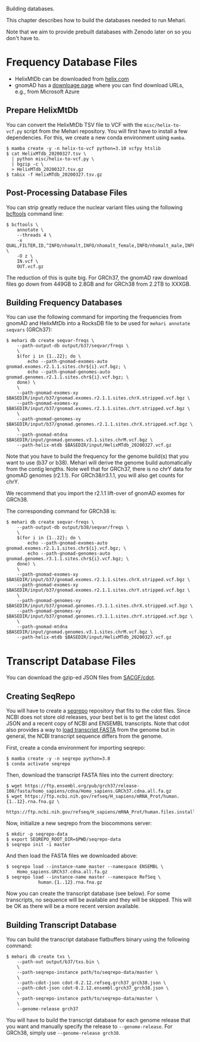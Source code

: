 Building databases.

This chapter describes how to build the databases needed to run Mehari.

Note that we aim to provide prebuilt databases with Zenodo later on so you don't have to.

# Frequency Database Files

- HelixMtDb can be downloaded from [helix.com](https://www.helix.com/pages/mitochondrial-variant-database)
- gnomAD has a [downloage page](https://gnomad.broadinstitute.org/downloads) where you can find download URLs, e.g., from Microsoft Azure

## Prepare HelixMtDb

You can convert the HelixMtDb TSV file to VCF with the `misc/helix-to-vcf.py` script from the Mehari repository.
You will first have to install a few dependencies.
For this, we create a new conda environment using `mamba`.

```text
$ mamba create -y -n helix-to-vcf python=3.10 vcfpy htslib
$ cat HelixMTdb_20200327.tsv \
  | python misc/helix-to-vcf.py \
  | bgzip -c \
  > HelixMTdb_20200327.tsv.gz
$ tabix -f HelixMTdb_20200327.tsv.gz
```

## Post-Processing Database Files

You can strip greatly reduce the nuclear variant files using the following [bcftools](https://samtools.github.io/bcftools/bcftools.html) command line:

```text
$ bcftools \
    annotate \
    --threads 4 \
    -x QUAL,FILTER,ID,^INFO/nhomalt,INFO/nhomalt_female,INFO/nhomalt_male,INFO/nhomalt_XX,INFO/nhomalt_XY,INFO/nonpar,INFO/AN,INFO/AC,INFO/AC_het,INFO/AC_hom,INFO/AC_female,INFO/AC_male,INFO/AC_XX,INFO/AC_XY \
    -O z \
    IN.vcf \
    OUT.vcf.gz
```

The reduction of this is quite big.
For GRCh37, the gnomAD raw download files go down from 449GB to 2.8GB and for GRCh38 from 2.2TB to XXXGB.

## Building Frequency Databases

You can use the following command for importing the frequencies from gnomAD and HelixMtDb into a RocksDB file to be used for `mehari annotate seqvars` (GRCh37):

```text
$ mehari db create seqvar-freqs \
    --path-output-db output/b37/seqvar/freqs \
    \
    $(for i in {1..22}; do \
        echo --path-gnomad-exomes-auto gnomad.exomes.r2.1.1.sites.chr${i}.vcf.bgz; \
        echo --path-gnomad-genomes-auto gnomad.genomes.r2.1.1.sites.chr${i}.vcf.bgz; \
    done) \
    \
    --path-gnomad-exomes-xy $BASEDIR/input/b37/gnomad.exomes.r2.1.1.sites.chrX.stripped.vcf.bgz \
    --path-gnomad-exomes-xy $BASEDIR/input/b37/gnomad.exomes.r2.1.1.sites.chrY.stripped.vcf.bgz \
    \
    --path-gnomad-genomes-xy $BASEDIR/input/b37/gnomad.genomes.r2.1.1.sites.chrX.stripped.vcf.bgz \
    \
    --path-gnomad-mtdna $BASEDIR/input/gnomad.genomes.v3.1.sites.chrM.vcf.bgz \
    --path-helix-mtdb $BASEDIR/input/HelixMTdb_20200327.vcf.gz
```

Note that you have to build the frequency for the genome build(s) that you want to use (b37 or b38).
Mehari will derive the genome build automatically from the contig lengths.
Note well that for GRCh37, there is no chrY data for gnomAD genomes (r2.1.1).
For GRCh38/r3.1.1, you will also get counts for chrY.

We recommend that you import the r2.1.1 lift-over of gnomAD exomes for GRCh38.

The corresponding command for GRCh38 is:

```text
$ mehari db create seqvar-freqs \
    --path-output-db output/b38/seqvar/freqs \
    \
    $(for i in {1..22}; do \
        echo --path-gnomad-exomes-auto gnomad.exomes.r2.1.1.sites.chr${i}.vcf.bgz; \
        echo --path-gnomad-genomes-auto gnomad.genomes.r3.1.1.sites.chr${i}.vcf.bgz; \
    done) \
    \
    --path-gnomad-exomes-xy $BASEDIR/input/b37/gnomad.exomes.r2.1.1.sites.chrX.stripped.vcf.bgz \
    --path-gnomad-exomes-xy $BASEDIR/input/b37/gnomad.exomes.r2.1.1.sites.chrY.stripped.vcf.bgz \
    \
    --path-gnomad-genomes-xy $BASEDIR/input/b37/gnomad.genomes.r3.1.1.sites.chrX.stripped.vcf.bgz \
    --path-gnomad-genomes-xy $BASEDIR/input/b37/gnomad.genomes.r3.1.1.sites.chrY.stripped.vcf.bgz \
    \
    --path-gnomad-mtdna $BASEDIR/input/gnomad.genomes.v3.1.sites.chrM.vcf.bgz \
    --path-helix-mtdb $BASEDIR/input/HelixMTdb_20200327.vcf.gz
```

# Transcript Database Files

You can download the gzip-ed JSON files from [SACGF/cdot](https://github.com/SACGF/cdot/releases/tag/v0.2.14).

## Creating SeqRepo

You will have to create a [seqrepo](https://github.com/biocommons/biocommons.seqrepo) repository that fits to the cdot files.
Since NCBI does not store old releases, your best bet is to get the latest cdot JSON and a recent copy of NCBI and ENSEMBL transcripts.
Note that cdot also provides a way to [load transcript FASTA](https://github.com/SACGF/cdot/wiki/FastaSeqFetcher) from the genome but in general, the NCBI transcript sequence differs from the genome.

First, create a conda environment for importing seqrepo:

```text
$ mamba create -y -n seqrepo python=3.8
$ conda activate seqrepo
```

Then, download the transcript FASTA files into the current directory:

```text
$ wget https://ftp.ensembl.org/pub/grch37/release-108/fasta/homo_sapiens/cdna/Homo_sapiens.GRCh37.cdna.all.fa.gz
$ wget https://ftp.ncbi.nih.gov/refseq/H_sapiens/mRNA_Prot/human.{1..12}.rna.fna.gz \
    https://ftp.ncbi.nih.gov/refseq/H_sapiens/mRNA_Prot/human.files.installed
```

Now, initialize a new seqrepo from the biocommons server:

```text
$ mkdir -p seqrepo-data
$ export SEQREPO_ROOT_DIR=$PWD/seqrepo-data
$ seqrepo init -i master
```

And then load the FASTA files we downloaded above:

```
$ seqrepo load --instance-name master --namespace ENSEMBL \
    Homo_sapiens.GRCh37.cdna.all.fa.gz
$ seqrepo load --instance-name master --namespace RefSeq \
            human.{1..12}.rna.fna.gz
```

Now you can create the transcript database (see below).
For some transcripts, no sequence will be available and they will be skipped.
This will be OK as there will be a more recent version available.

## Building Transcript Database

You can build the transcript database flatbuffers binary using the following command:

```text
$ mehari db create txs \
    --path-out output/b37/txs.bin \
    \
    --path-seqrepo-instance path/to/seqrepo-data/master \
    \
    --path-cdot-json cdot-0.2.12.refseq.grch37_grch38.json \
    --path-cdot-json cdot-0.2.12.ensembl.grch37_grch38.json \
    \
    --path-seqrepo-instance path/to/seqrepo-data/master \
    \
    --genome-release grch37
```

You will have to build the transcript database for each genome release that you want and manually specify the release to `--genome-release`.
For GRCh38, simply use `--genome-release grch38`.
